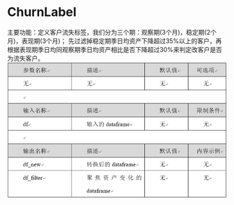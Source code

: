 # ChurnLabel
主要功能：定义客户流失标签，我们分为三个期：观察期(3个月)，稳定期(2个月)，表现期(3个月)； 先过滤掉稳定期季日均资产下降超过35%以上的客户，再根据表现期季日均同观察期季日均资产相比是否下降超过30%来判定改客户是否为流失客户。
![](/assets/ChurnLabel.png)